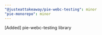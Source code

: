 ```yaml
---
"@justeattakeaway/pie-webc-testing": minor
"pie-monorepo": minor
---
```


[Added] pie-webc-testing library
